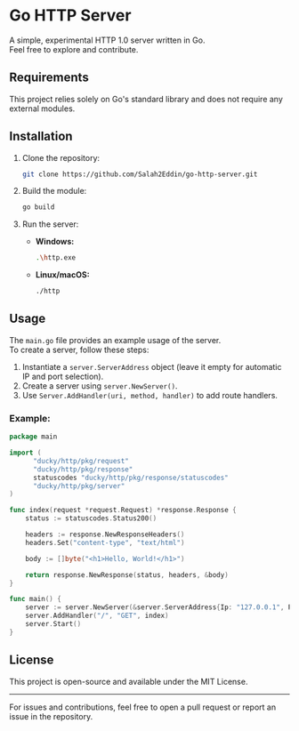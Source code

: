 # Go HTTP Server

A simple, experimental HTTP 1.0 server written in Go.  
Feel free to explore and contribute.

## Requirements

This project relies solely on Go's standard library and does not require any external modules.

## Installation

1. Clone the repository:
   ```sh
   git clone https://github.com/Salah2Eddin/go-http-server.git
   ```

2. Build the module:
   ```sh
   go build
   ```

3. Run the server:  
   - **Windows:**
     ```sh
     .\http.exe
     ```
   - **Linux/macOS:**
     ```sh
     ./http
     ```

## Usage

The `main.go` file provides an example usage of the server.  
To create a server, follow these steps:

1. Instantiate a `server.ServerAddress` object (leave it empty for automatic IP and port selection).
2. Create a server using `server.NewServer()`.
3. Use `Server.AddHandler(uri, method, handler)` to add route handlers.

### Example:

```go
package main

import (
	  "ducky/http/pkg/request"
	  "ducky/http/pkg/response"
	  statuscodes "ducky/http/pkg/response/statuscodes"
	  "ducky/http/pkg/server"
)

func index(request *request.Request) *response.Response {
    status := statuscodes.Status200()

    headers := response.NewResponseHeaders()
    headers.Set("content-type", "text/html")

    body := []byte("<h1>Hello, World!</h1>")

    return response.NewResponse(status, headers, &body)
}

func main() {
    server := server.NewServer(&server.ServerAddress{Ip: "127.0.0.1", Port: "8008"})
    server.AddHandler("/", "GET", index)
    server.Start()
}
```

## License

This project is open-source and available under the MIT License.

---

For issues and contributions, feel free to open a pull request or report an issue in the repository.
